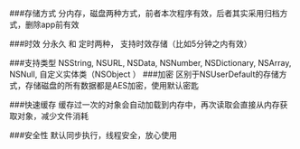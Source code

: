 ###存储方式
分内存，磁盘两种方式，前者本次程序有效，后者其实采用归档方式，删除app前有效

###时效
分永久 和  定时两种， 支持时效存储（比如5分钟之内有效）

###支持类型
NSString, NSURL, NSData, NSNumber, NSDictionary, NSArray, NSNull, 自定义实体类（NSObject
）
###加密 
区别于NSUserDefault的存储方式，存储磁盘的所有数据都是AES加密，使用默认密匙

###快速缓存
缓存过一次的对象会自动加载到内存中，再次读取会直接从内存获取对象，减少文件消耗

###安全性
默认同步执行，线程安全，放心使用
